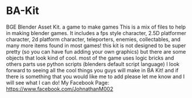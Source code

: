 # BA-Kit
BGE Blender Asset Kit. a game to make games
This is a mix of files to help in making blender games. It includes a fps style character, 2.5D platformer character,
2d platform character, teleporters, enemies, collectables, and many more items found in most games! this kit is not 
designed to be super pretty (so you can have fun adding your own graphics) but there are some objects that look kind
of cool. most of the game uses logic bricks and others parts use python scripts (blenders default script language)
I look forward to seeing all the cool things you guys will make in BA Kit! and if there is something that you would
like me to add please let me know and I will see what I can do!
My Facebook Page:
https://www.facebook.com/JohnathanM002
